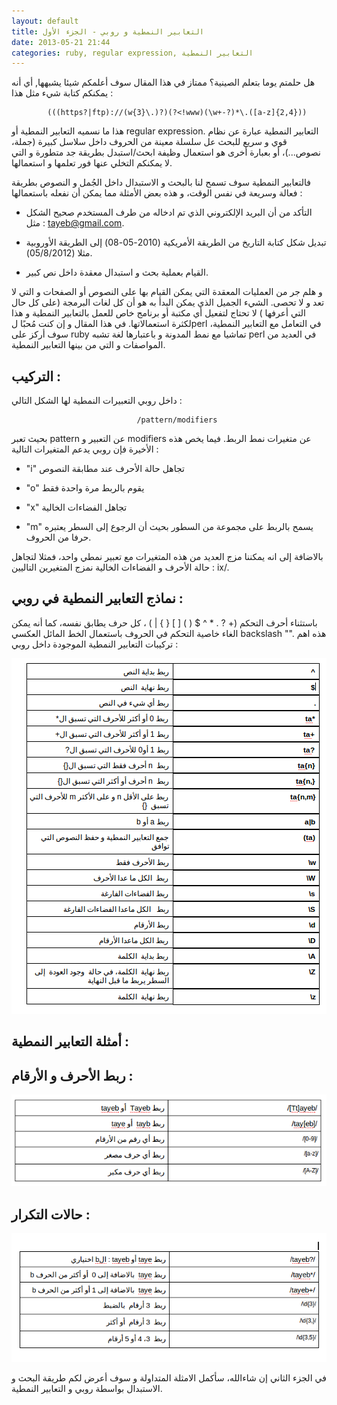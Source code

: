 ```yaml
---
layout: default
title: التعابير النمطية و روبي - الجزء الأول
date: 2013-05-21 21:44
categories: ruby, regular expression, التعابير النمطية
---
```


هل حلمتم يوما بتعلم الصينية؟ ممتاز في هذا المقال سوف أعلمكم شيئا يشبهها, أي أنه يمكنكم كتابة شيء مثل هذا : 
 
			(((https?|ftp)://(w{3}\.)?)(?<!www)(\w+-?)*\.([a-z]{2,4}))

هذا ما نسميه  التعابير النمطية أو  regular expression.
التعابير النمطية عبارة  عن نظام قوي و سريع للبحث عل سلسلة معينة من الحروف داخل سلاسل كبيرة (جملة، نصوص...)، أو بعبارة أخرى هو استعمال وظيفة ابحث/استبدل  بطريقة جد متطورة و التي لا يمكنكم التخلي عنها فور تعلمها و استعمالها.
<!-- more -->
فالتعابير النمطية سوف تسمح لنا بالبحث و الاستبدال داخل الجُمل و النصوص بطريقة فعالة  وسريعة  في نفس الوقت، و هذه بعض الأمثلة مما يمكن أن نفعله  باستعمالها :

- التأكد من أن البريد الإلكتروني الذي تم ادخاله من طرف المستخدم  صحيح الشكل مثل : tayeb@gmail.com.

- تبديل شكل كتابة التاريخ  من الطريقة  الأمريكية  (2010-05-08) إلى الطريقة  الأوروبية مثلا (05/8/2012).

- القيام  بعملية  بحث و استبدال معقدة داخل نص كبير.

و هلم جر من العمليات المعقدة  التي يمكن القيام بها على النصوص أو الصفحات و التي لا تعد و لا تحصى.
الشيء الجميل الذي يمكن البدأ به هو أن كل لغات البرمجة (على كل حال التي أعرفها ) لا تحتاج لتفعيل أي مكتبة أو برنامج خاص للعمل بالتعابير النمطية و هذا لكثرة استعمالاتها.
في هذا المقال و إن كنت مُحبًا لperl في التعامل مع التعابير النمطية، سوف أركز على ruby تماشيا مع نمط المدونة و باعتبارها لغة تشبه perl في العديد من المواصفات  و التي من بينها التعابير النمطية.

التركيب :
----------
داخل روبي التعبيرات النمطية لها الشكل التالي :

							
								/pattern/modifiers

بحيث تعبر  pattern عن التعبير و modifiers عن متغيرات نمط الربط. فيما يخص هذه الأخيرة  فإن روبي يدعم المتغيرات التالية :

- "i" تجاهل حالة الأحرف عند مطابقة النصوص

- "o" يقوم بالربط مرة واحدة فقط 

- "x" تجاهل الفضاءات الخالية 

- "m" يسمح بالربط على مجموعة من السطور بحيث أن الرجوع إلى السطر يعتبره حرفا من الحروف.

بالاضافة  إلى انه يمكننا مزج  العديد من هذه المتغيرات مع تعبير نمطي واحد، فمثلا لتجاهل حالة  الأحرف و الفضاءات الخالية نمزج المتغيرين التاليين : ix/.

نماذج التعابير النمطية في روبي :
----------------------------------
باستثناء أحرف التحكم (+ ? . * ^ $ ( ) [ ] { } | \) ، كل حرف يطابق نفسه، كما أنه يمكن الغاء خاصية  التحكم في الحروف باستعمال الخط المائل العكسي backslash "\".
هذه اهم تركيبات التعابير النمطية الموجودة  داخل روبي :

<img src="/images/regexp_ruby/ruby_Regexp.png" title="ruby_Regexp"/>


أمثلة التعابير النمطية :
------------------------



ربط الأحرف و الأرقام  :
--------------------

<img src="/images/regexp_ruby/caracter_class.png" title="rubyversion"/>

حالات التكرار :
--------------------

<img src="/images/regexp_ruby/reptetive_case.png" title="rubyversion"/>


في الجزء الثاني إن شاءالله، سأكمل الامثلة المتداولة و سوف أعرض لكم طريقة البحث و الاستبدال بواسطة روبي و التعابير النمطية.

























